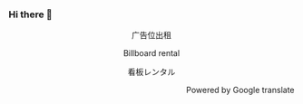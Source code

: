 ### Hi there 👋

<!--
**techial1042/techial1042** is a ✨ _special_ ✨ repository because its `README.md` (this file) appears on your GitHub profile.

Here are some ideas to get you started:

- 🔭 I’m currently working on ...
- 🌱 I’m currently learning ...
- 👯 I’m looking to collaborate on ...
- 🤔 I’m looking for help with ...
- 💬 Ask me about ...
- 📫 How to reach me: ...
- 😄 Pronouns: ...
- ⚡ Fun fact: ...



<p align="center">
  <img src="https://github-readme-stats.vercel.app/api?username=techial1042&show_icons=true&title_color=fff&icon_color=79ff97&text_color=9f9f9f&bg_color=151515" /></p>

-->




<p align="center">广告位出租</p>

<p align="center">Billboard rental</p>

<p align="center">看板レンタル</p>


<p align="right">Powered by Google translate</p>

